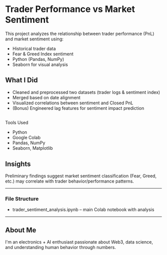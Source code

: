 # Trader Performance vs Market Sentiment

This project analyzes the relationship between trader performance (PnL) and market sentiment using:

- Historical trader data
- Fear & Greed Index sentiment
- Python (Pandas, NumPy)
- Seaborn for visual analysis

##  What I Did

- Cleaned and preprocessed two datasets (trader logs & sentiment index)
- Merged based on date alignment
- Visualized correlations between sentiment and Closed PnL
- (Bonus) Engineered lag features for sentiment impact prediction

## 
Tools Used
- Python
- Google Colab
- Pandas, NumPy
- Seaborn, Matplotlib

##  Insights
Preliminary findings suggest market sentiment classification (Fear, Greed, etc.) may correlate with trader behavior/performance patterns.

---

###  File Structure
- trader_sentiment_analysis.ipynb – main Colab notebook with analysis

---

##  About Me
I'm an electronics + AI enthusiast passionate about Web3, data science, and understanding human behavior through numbers.

